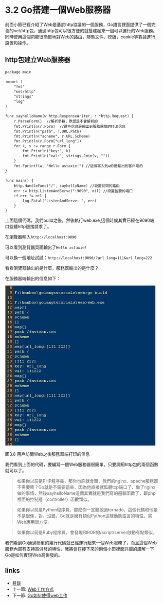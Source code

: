 # 3.2 Go搭建一個Web服務器

前面小節已經介紹了Web是基於http協議的一個服務，Go語言裡面提供了一個完善的net/http包，通過http包可以很方便的就搭建起來一個可以運行的Web服務。同時使用這個包能很簡單地對Web的路由，靜態文件，模版，cookie等數據進行設置和操作。

## http包建立Web服務器

	package main

	import (
		"fmt"
		"net/http"
		"strings"
		"log"
	)

	func sayhelloName(w http.ResponseWriter, r *http.Request) {
		r.ParseForm()  //解析參數，默認是不會解析的
		fmt.Println(r.Form)  //這些信息是輸出到服務器端的打印信息
		fmt.Println("path", r.URL.Path)
		fmt.Println("scheme", r.URL.Scheme)
		fmt.Println(r.Form["url_long"])
		for k, v := range r.Form {
			fmt.Println("key:", k)
			fmt.Println("val:", strings.Join(v, ""))
		}
		fmt.Fprintf(w, "Hello astaxie!") //這個寫入到w的是輸出到客戶端的
	}

	func main() {
		http.HandleFunc("/", sayhelloName) //設置訪問的路由
		err := http.ListenAndServe(":9090", nil) //設置監聽的端口
		if err != nil {
			log.Fatal("ListenAndServe: ", err)
		}
	}

上面這個代碼，我們build之後，然後執行web.exe,這個時候其實已經在9090端口監聽http鏈接請求了。

在瀏覽器輸入`http://localhost:9090`

可以看到瀏覽器頁面輸出了`Hello astaxie!`

可以換一個地址試試：`http://localhost:9090/?url_long=111&url_long=222`

看看瀏覽器輸出的是什麼，服務器輸出的是什麼？

在服務器端輸出的信息如下：

![](images/3.2.goweb.png?raw=true)

圖3.8 用戶訪問Web之後服務器端打印的信息

我們看到上面的代碼，要編寫一個Web服務器很簡單，只要調用http包的兩個函數就可以了。

>如果你以前是PHP程序員，那你也許就會問，我們的nginx、apache服務器不需要嗎？Go就是不需要這些，因為他直接就監聽tcp端口了，做了nginx做的事情，然後sayhelloName這個其實就是我們寫的邏輯函數了，跟php裡面的控制層（controller）函數類似。

>如果你以前是Python程序員，那麼你一定聽說過tornado，這個代碼和他是不是很像，對，沒錯，Go就是擁有類似Python這樣動態語言的特性，寫Web應用很方便。

>如果你以前是Ruby程序員，會發現和ROR的/script/server啟動有點類似。

我們看到Go通過簡單的幾行代碼就已經運行起來一個Web服務了，而且這個Web服務內部有支持高併發的特性，我將會在接下來的兩個小節裡面詳細的講解一下Go是如何實現Web高併發的。

## links
   * [目錄](<preface.md>)
   * 上一節: [Web工作方式](<03.1.md>)
   * 下一節: [Go如何使得web工作](<03.3.md>)
